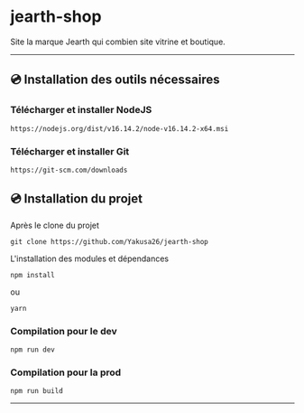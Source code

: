 # jearth-shop

Site la marque Jearth qui combien site vitrine et boutique. 

---

## 💿 Installation des outils nécessaires

### Télécharger et installer NodeJS

```
https://nodejs.org/dist/v16.14.2/node-v16.14.2-x64.msi
```
### Télécharger et installer Git

```
https://git-scm.com/downloads
```

## 💿 Installation du projet

Après le clone du projet

```
git clone https://github.com/Yakusa26/jearth-shop
```

L'installation des modules et dépendances

```
npm install
```

ou

```
yarn
```

### Compilation pour le dev

```
npm run dev
```

### Compilation pour la prod

```
npm run build
```

---
